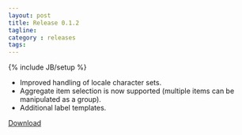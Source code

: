 ```yaml
---
layout: post
title: Release 0.1.2
tagline:
category : releases
tags:
---
```

{% include JB/setup %}

- Improved handling of locale character sets.
- Aggregate item selection is now supported (multiple items can be manipulated as a group).
- Additional label templates.

[Download](/pages/download.html)
